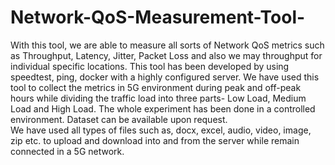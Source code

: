 # Network-QoS-Measurement-Tool-
With this tool, we are able to measure all sorts of Network QoS metrics such as Throughput, Latency, Jitter, Packet Loss and also we may throughput for individual specific locations. This tool has been developed by using speedtest, ping, docker with a highly configured server. We have used this tool to collect the metrics in 5G environment during peak and off-peak hours while dividing the traffic load into three parts- Low Load, Medium Load and High Load. The whole experiment has been done in a controlled environment. Dataset can be available upon request.  
We have used all types of files such as, docx, excel, audio, video, image, zip etc. to upload and download into and from the server while remain connected in a 5G network. 

